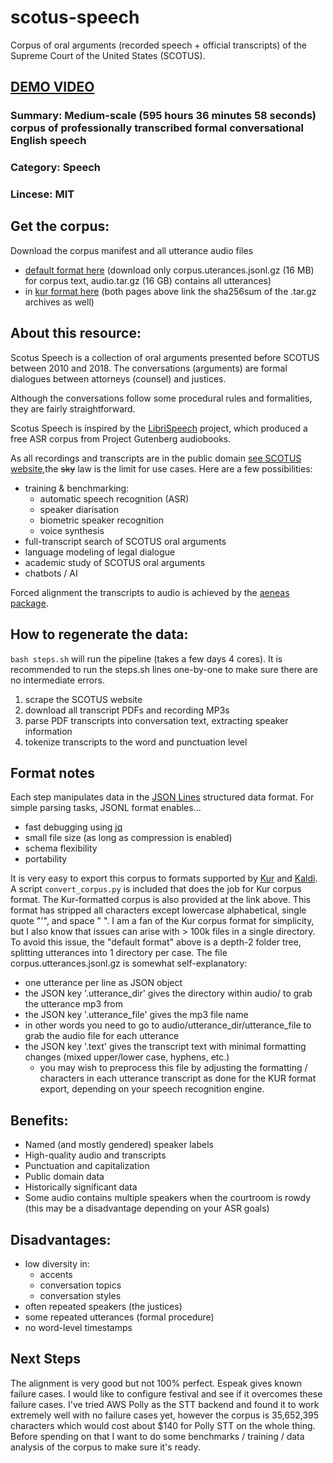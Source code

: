 # scotus-speech
Corpus of oral arguments (recorded speech + official transcripts) of the Supreme Court of the United States (SCOTUS).

## [DEMO VIDEO](https://youtu.be/UK5c_uxvUgU)

<!-- ### Identifier: SCOTUS -->
### Summary: Medium-scale (595 hours 36 minutes 58 seconds) corpus of professionally transcribed formal conversational English speech
### Category: Speech
### Lincese: MIT
<!-- ### Download mirrors: TBD -->

## Get the corpus:
Download the corpus manifest and all utterance audio files
- [default format here](https://drive.google.com/drive/folders/1cX_xf1F01l82dz59X2cIx0NPW5pAkatl?usp=sharing) (download only corpus.uterances.jsonl.gz (16 MB) for corpus text, audio.tar.gz (16 GB) contains all utterances)
- in [kur format here](https://drive.google.com/drive/folders/1OEz5q8Vx_6FQZ6GZlp5PlZbi5yHhYiwf?usp=sharing)
(both pages above link the sha256sum of the .tar.gz archives as well)



## About this resource:
Scotus Speech is a collection of oral arguments presented before SCOTUS between 2010 and 2018. The conversations (arguments) are formal dialogues between attorneys (counsel) and justices.

Although the conversations follow some procedural rules and formalities, they are fairly straightforward.

Scotus Speech is inspired by the [LibriSpeech](http://www.openslr.org/12) project, which produced a free ASR corpus from Project Gutenberg audiobooks.

As all recordings and transcripts are in the public domain [see SCOTUS website](https://www.supremecourt.gov/oral_arguments/availabilityoforalargumenttranscripts.aspx),the <strike>sky</strike> law is the limit for use cases. Here are a few possibilities:

- training & benchmarking:
    - automatic speech recognition (ASR)
    - speaker diarisation 
    - biometric speaker recognition
    - voice synthesis
- full-transcript search of SCOTUS oral arguments
- language modeling of legal dialogue
- academic study of SCOTUS oral arguments
- chatbots / AI

Forced alignment the transcripts to audio is achieved by the [aeneas package](https://www.readbeyond.it/aeneas/).

## How to regenerate the data:
`bash steps.sh` will run the pipeline (takes a few days 4 cores). It is recommended to run the steps.sh lines one-by-one to make sure there are no intermediate errors.

1. scrape the SCOTUS website
2. download all transcript PDFs and recording MP3s
3. parse PDF transcripts into conversation text, extracting speaker information
4. tokenize transcripts to the word and punctuation level


## Format notes
Each step manipulates data in the [JSON Lines](http://jsonlines.org/) structured data format.
For simple parsing tasks, JSONL format enables...

- fast debugging using [jq](https://stedolan.github.io/jq/)
- small file size (as long as compression is enabled)
- schema flexibility
- portability

It is very easy to export this corpus to formats supported by [Kur](https://kur.deepgram.com/in_depth_examples.html#deepgram10-speech-recognition) and  [Kaldi](http://kaldi-asr.org/doc/data_prep.html). A script `convert_corpus.py` is included that does the job for Kur corpus format. The Kur-formatted corpus is also provided at the link above. This format has stripped all characters except lowercase alphabetical, single quote "'", and space " ".
I am a fan of the Kur corpus format for simplicity, but I also know that issues can arise with > 100k files in a single directory. To avoid this issue, the "default format" above is a depth-2 folder tree, splitting utterances into 1 directory per case. The file corpus.utterances.jsonl.gz is somewhat self-explanatory:
- one utterance per line as JSON object
- the JSON key '.utterance_dir' gives the directory within audio/ to grab the utterance mp3 from
- the JSON key '.utterance_file' gives the mp3 file name
- in other words you need to go to audio/utterance_dir/utterance_file to grab the audio file for each utterance
- the JSON key '.text' gives the transcript text with minimal formatting changes (mixed upper/lower case, hyphens, etc.)
    - you may wish to preprocess this file by adjusting the formatting / characters in each utterance transcript as done for the KUR format export, depending on your speech recognition engine.


## Benefits:
- Named (and mostly gendered) speaker labels
- High-quality audio and transcripts
- Punctuation and capitalization
- Public domain data
- Historically significant data
- Some audio contains multiple speakers when the courtroom is rowdy (this may be a disadvantage depending on your ASR goals)

## Disadvantages:
- low diversity in:
    - accents
    - conversation topics
    - conversation styles
- often repeated speakers (the justices)
- some repeated utterances (formal procedure)
- no word-level timestamps


## Next Steps
The alignment is very good but not 100% perfect. Espeak gives known failure cases. I would like to configure festival and see if it overcomes these failure cases.
I've tried AWS Polly as the STT backend and found it to work extremely well with no failure cases yet, however the corpus is 35,652,395 characters which would cost about $140 for Polly STT on the whole thing. Before spending on that I want to do some benchmarks / training / data analysis of the corpus to make sure it's ready.
